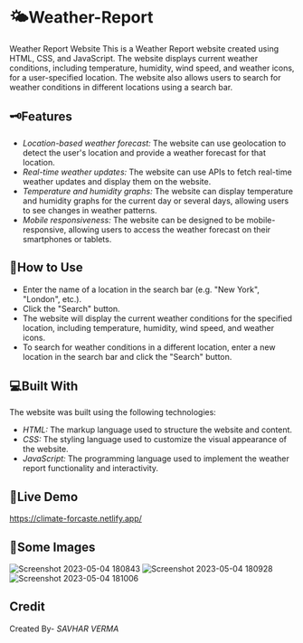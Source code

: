 # 🌤️Weather-Report
Weather Report Website This is a Weather Report website created using HTML, CSS, and JavaScript. The website displays current weather conditions, including temperature, humidity, wind speed, and weather icons, for a user-specified location. The website also allows users to search for weather conditions in different locations using a search bar.

## 🗝️Features
- *Location-based weather forecast:* The website can use geolocation to detect the user's location and provide a weather forecast for that location.
- *Real-time weather updates:* The website can use APIs to fetch real-time weather updates and display them on the website.
- *Temperature and humidity graphs:* The website can display temperature and humidity graphs for the current day or several days, allowing users to see changes in weather patterns.
- *Mobile responsiveness:* The website can be designed to be mobile-responsive, allowing users to access the weather forecast on their smartphones or tablets.

## 🧭How to Use
- Enter the name of a location in the search bar (e.g. "New York", "London", etc.).
- Click the "Search" button.
- The website will display the current weather conditions for the specified location, including temperature, humidity, wind speed, and weather icons.
- To search for weather conditions in a different location, enter a new location in the search bar and click the "Search" button.

## 💻Built With
The website was built using the following technologies:

- *HTML:* The markup language used to structure the website and content.
- *CSS:* The styling language used to customize the visual appearance of the website.
- *JavaScript:* The programming language used to implement the weather report functionality and interactivity.

## 🔗Live Demo
https://climate-forcaste.netlify.app/

## 📸Some Images
![Screenshot 2023-05-04 180843](https://user-images.githubusercontent.com/128722563/236208791-939d168a-6802-4f31-9890-b33b5fd140c4.png)
![Screenshot 2023-05-04 180928](https://user-images.githubusercontent.com/128722563/236208795-4475cf13-c8bc-4f81-b4a3-beaf1ea3d0f4.png)
![Screenshot 2023-05-04 181006](https://user-images.githubusercontent.com/128722563/236208800-2c10811c-a443-472d-9660-4cfa910c1938.png)

## Credit
Created By- *SAVHAR VERMA*
